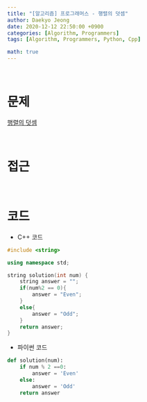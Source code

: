 ```yaml
---
title: "[알고리즘] 프로그래머스 - 행렬의 덧셈"
author: Daekyo Jeong
date: 2020-12-12 22:50:00 +0900
categories: [Algorithm, Programmers]
tags: [Algorithm, Programmers, Python, Cpp]

math: true
---
```


<br/>

# **문제**


[행렬의 덧셈](https://programmers.co.kr/learn/courses/30/lessons/12950)

<br/>

# **접근**  


<br/>

# **코드**

- C++ 코드

```cpp
#include <string>

using namespace std;

string solution(int num) {
    string answer = "";
    if(num%2 == 0){
        answer = "Even";
    }
    else{
        answer = "Odd";
    }
    return answer;
}
```

- 파이썬 코드   

```py
def solution(num):
    if num % 2 ==0:
        answer = 'Even'
    else:
        answer = 'Odd'
    return answer
```

<br/>
